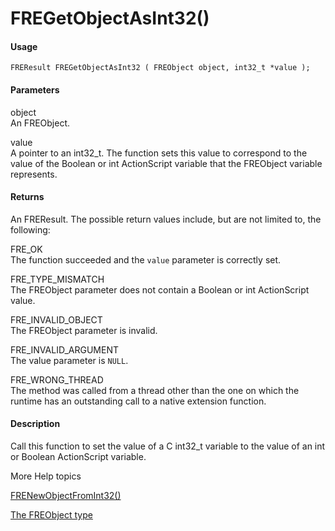 # FREGetObjectAsInt32()

#### Usage

    FREResult FREGetObjectAsInt32 ( FREObject object, int32_t *value );

#### Parameters

object  
An FREObject.

value  
A pointer to an int32_t. The function sets this value to correspond to the value
of the Boolean or int ActionScript variable that the FREObject variable
represents.

#### Returns

An FREResult. The possible return values include, but are not limited to, the
following:

FRE_OK  
The function succeeded and the `value` parameter is correctly set.

FRE_TYPE_MISMATCH  
The FREObject parameter does not contain a Boolean or int ActionScript value.

FRE_INVALID_OBJECT  
The FREObject parameter is invalid.

FRE_INVALID_ARGUMENT  
The value parameter is `NULL`.

FRE_WRONG_THREAD  
The method was called from a thread other than the one on which the runtime has
an outstanding call to a native extension function.

#### Description

Call this function to set the value of a C int32_t variable to the value of an
int or Boolean ActionScript variable.

More Help topics

[FRENewObjectFromInt32()](./frenewobjectfromint32.md)

[The FREObject type](../../coding-the-native-side-with-c/the-freobject-type.md)

